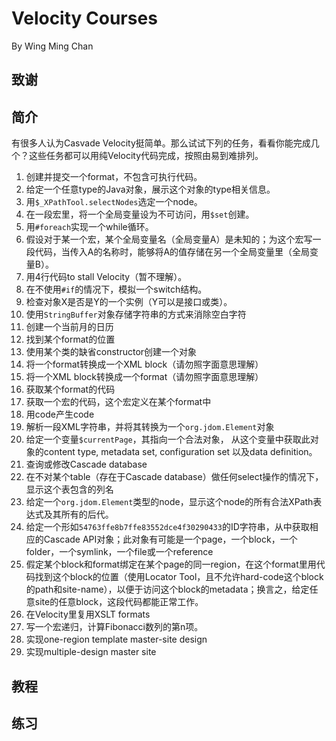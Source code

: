 # Velocity Courses

By Wing Ming Chan

## 致谢

## 简介

有很多人认为Casvade Velocity挺简单。那么试试下列的任务，看看你能完成几个？这些任务都可以用纯Velocity代码完成，按照由易到难排列。

1. 创建并提交一个format，不包含可执行代码。
2. 给定一个任意type的Java对象，展示这个对象的type相关信息。
3. 用`$_XPathTool.selectNodes`选定一个node。
4. 在一段宏里，将一个全局变量设为不可访问，用`$set`创建。
5. 用`#foreach`实现一个while循环。
6. 假设对于某一个宏，某个全局变量名（全局变量A）是未知的；为这个宏写一段代码，当传入A的名称时，能够将A的值存储在另一个全局变量里（全局变量B）。
7. 用4行代码to stall Velocity（暂不理解）。
8. 在不使用`#if`的情况下，模拟一个switch结构。
9. 检查对象X是否是Y的一个实例（Y可以是接口或类）。
10. 使用`StringBuffer`对象存储字符串的方式来消除空白字符
11. 创建一个当前月的日历
12. 找到某个format的位置
13. 使用某个类的缺省constructor创建一个对象
14. 将一个format转换成一个XML block（请勿照字面意思理解）
15. 将一个XML block转换成一个format（请勿照字面意思理解）
16. 获取某个format的代码
17. 获取一个宏的代码，这个宏定义在某个format中
18. 用code产生code
19. 解析一段XML字符串，并将其转换为一个`org.jdom.Element`对象
20. 给定一个变量`$currentPage`，其指向一个合法对象， 从这个变量中获取此对象的content type, metadata set, configuration set 以及data definition。
21. 查询或修改Cascade database
22. 在不对某个table（存在于Cascade database）做任何select操作的情况下，显示这个表包含的列名
23. 给定一个`org.jdom.Element`类型的node，显示这个node的所有合法XPath表达式及其所有的后代。
24. 给定一个形如`54763ffe8b7ffe83552dce4f30290433`的ID字符串，从中获取相应的Cascade API对象；此对象有可能是一个page，一个block，一个folder，一个symlink，一个file或一个reference
25. 假定某个block和format绑定在某个page的同一region，在这个format里用代码找到这个block的位置（使用Locator Tool，且不允许hard-code这个block的path和site-name），以便于访问这个block的metadata；换言之，给定任意site的任意block，这段代码都能正常工作。
26. 在Velocity里复用XSLT formats
27. 写一个宏递归，计算Fibonacci数列的第n项。
28. 实现one-region template master-site design
29. 实现multiple-design master site

## 教程

## 练习



